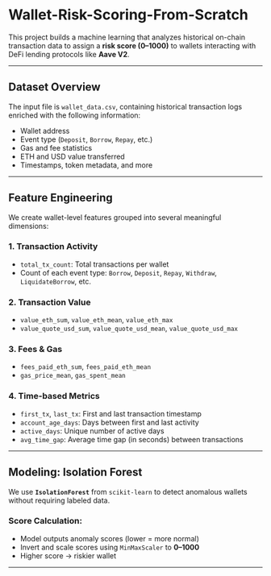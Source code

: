 # Wallet-Risk-Scoring-From-Scratch

This project builds a machine learning that analyzes historical on-chain transaction data to assign a **risk score (0–1000)** to wallets interacting with DeFi lending protocols like **Aave V2**.

---

## Dataset Overview

The input file is `wallet_data.csv`, containing historical transaction logs enriched with the following information:

- Wallet address
- Event type (`Deposit`, `Borrow`, `Repay`, etc.)
- Gas and fee statistics
- ETH and USD value transferred
- Timestamps, token metadata, and more

---

## Feature Engineering

We create wallet-level features grouped into several meaningful dimensions:

### 1. **Transaction Activity**
- `total_tx_count`: Total transactions per wallet
- Count of each event type: `Borrow`, `Deposit`, `Repay`, `Withdraw`, `LiquidateBorrow`, etc.

### 2. **Transaction Value**
- `value_eth_sum`, `value_eth_mean`, `value_eth_max`
- `value_quote_usd_sum`, `value_quote_usd_mean`, `value_quote_usd_max`

### 3. **Fees & Gas**
- `fees_paid_eth_sum`, `fees_paid_eth_mean`
- `gas_price_mean`, `gas_spent_mean`

### 4. **Time-based Metrics**
- `first_tx`, `last_tx`: First and last transaction timestamp
- `account_age_days`: Days between first and last activity
- `active_days`: Unique number of active days
- `avg_time_gap`: Average time gap (in seconds) between transactions
  
---

## Modeling: Isolation Forest

We use **`IsolationForest`** from `scikit-learn` to detect anomalous wallets without requiring labeled data.

###  Score Calculation:
- Model outputs anomaly scores (lower = more normal)
- Invert and scale scores using `MinMaxScaler` to **0–1000**
- Higher score → riskier wallet

---
